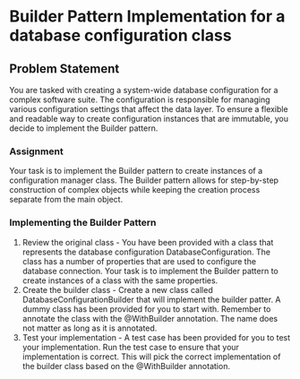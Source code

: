 # Builder Pattern Implementation for a database configuration class

## Problem Statement

You are tasked with creating a system-wide database configuration for a complex software suite. The configuration is
responsible for managing various configuration settings that affect the data layer. To ensure a flexible and readable
way to create configuration instances that are immutable, you decide to implement the Builder pattern.

### Assignment

Your task is to implement the Builder pattern to create instances of a configuration manager class. The Builder pattern
allows for step-by-step construction of complex objects while keeping the creation process separate from the main
object.

### Implementing the Builder Pattern

1. Review the original class - You have been provided with a class that represents the database configuration
   DatabaseConfiguration. The class has a number of properties that are used to configure the database connection. Your
   task is to implement the Builder pattern to create instances of a class with the same properties.
2. Create the builder class - Create a new class called DatabaseConfigurationBuilder that will implement the builder
   patter. A dummy class has been provided for you to start with. Remember to annotate the class with the @WithBuilder
   annotation. The name does not matter as long as it is annotated.
3. Test your implementation - A test case has been provided for you to test your implementation. Run the test case to
   ensure that your implementation is correct. This will pick the correct implementation of the builder class based on
   the @WithBuilder annotation.
